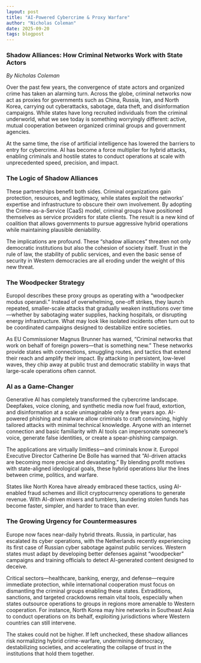 ```yaml
---
layout: post
title: "AI-Powered Cybercrime & Proxy Warfare"
author: "Nicholas Coleman"
date: 2025-09-20
tags: blogpost
---
```


### **Shadow Alliances: How Criminal Networks Work with State Actors**

*By Nicholas Coleman*

Over the past few years, the convergence of state actors and organized crime has taken an alarming turn. Across the globe, criminal networks now act as proxies for governments such as China, Russia, Iran, and North Korea, carrying out cyberattacks, sabotage, data theft, and disinformation campaigns. While states have long recruited individuals from the criminal underworld, what we see today is something worryingly different: active, mutual cooperation between organized criminal groups and government agencies.

At the same time, the rise of artificial intelligence has lowered the barriers to entry for cybercrime. AI has become a force multiplier for hybrid attacks, enabling criminals and hostile states to conduct operations at scale with unprecedented speed, precision, and impact.

### **The Logic of Shadow Alliances**

These partnerships benefit both sides. Criminal organizations gain protection, resources, and legitimacy, while states exploit the networks’ expertise and infrastructure to obscure their own involvement. By adopting the Crime-as-a-Service (CaaS) model, criminal groups have positioned themselves as service providers for state clients. The result is a new kind of coalition that allows governments to pursue aggressive hybrid operations while maintaining plausible deniability.

The implications are profound. These “shadow alliances” threaten not only democratic institutions but also the cohesion of society itself. Trust in the rule of law, the stability of public services, and even the basic sense of security in Western democracies are all eroding under the weight of this new threat.

### **The Woodpecker Strategy**

Europol describes these proxy groups as operating with a “woodpecker modus operandi.” Instead of overwhelming, one-off strikes, they launch repeated, smaller-scale attacks that gradually weaken institutions over time—whether by sabotaging water supplies, hacking hospitals, or disrupting energy infrastructure. What may look like isolated incidents often turn out to be coordinated campaigns designed to destabilize entire societies.

As EU Commissioner Magnus Brunner has warned, “Criminal networks that work on behalf of foreign powers—that is something new.” These networks provide states with connections, smuggling routes, and tactics that extend their reach and amplify their impact. By attacking in persistent, low-level waves, they chip away at public trust and democratic stability in ways that large-scale operations often cannot.

### **AI as a Game-Changer**

Generative AI has completely transformed the cybercrime landscape. Deepfakes, voice cloning, and synthetic media now fuel fraud, extortion, and disinformation at a scale unimaginable only a few years ago. AI-powered phishing and malware allow criminals to craft convincing, highly tailored attacks with minimal technical knowledge. Anyone with an internet connection and basic familiarity with AI tools can impersonate someone’s voice, generate false identities, or create a spear-phishing campaign.

The applications are virtually limitless—and criminals know it. Europol Executive Director Catherine De Bolle has warned that “AI-driven attacks are becoming more precise and devastating.” By blending profit motives with state-aligned ideological goals, these hybrid operations blur the lines between crime, politics, and warfare.

States like North Korea have already embraced these tactics, using AI-enabled fraud schemes and illicit cryptocurrency operations to generate revenue. With AI-driven mixers and tumblers, laundering stolen funds has become faster, simpler, and harder to trace than ever.

### **The Growing Urgency for Countermeasures**

Europe now faces near-daily hybrid threats. Russia, in particular, has escalated its cyber operations, with the Netherlands recently experiencing its first case of Russian cyber sabotage against public services. Western states must adapt by developing better defenses against “woodpecker” campaigns and training officials to detect AI-generated content designed to deceive.

Critical sectors—healthcare, banking, energy, and defense—require immediate protection, while international cooperation must focus on dismantling the criminal groups enabling these states. Extraditions, sanctions, and targeted crackdowns remain vital tools, especially when states outsource operations to groups in regions more amenable to Western cooperation. For instance, North Korea may hire networks in Southeast Asia to conduct operations on its behalf, exploiting jurisdictions where Western countries can still intervene.

The stakes could not be higher. If left unchecked, these shadow alliances risk normalizing hybrid crime-warfare, undermining democracy, destabilizing societies, and accelerating the collapse of trust in the institutions that hold them together.

